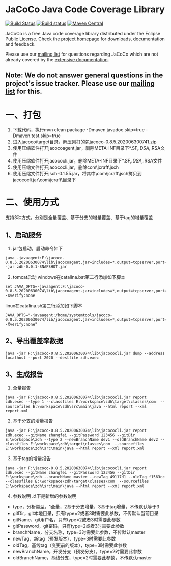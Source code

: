 JaCoCo Java Code Coverage Library
=================================

[![Build Status](https://travis-ci.org/jacoco/jacoco.svg?branch=master)](https://travis-ci.org/jacoco/jacoco)
[![Build status](https://ci.appveyor.com/api/projects/status/g28egytv4tb898d7/branch/master?svg=true)](https://ci.appveyor.com/project/JaCoCo/jacoco/branch/master)
[![Maven Central](https://img.shields.io/maven-central/v/org.jacoco/jacoco.svg)](http://search.maven.org/#search|ga|1|g%3Aorg.jacoco)

JaCoCo is a free Java code coverage library distributed under the Eclipse Public
License. Check the [project homepage](http://www.jacoco.org/jacoco)
for downloads, documentation and feedback.

Please use our [mailing list](https://groups.google.com/forum/?fromgroups=#!forum/jacoco)
for questions regarding JaCoCo which are not already covered by the
[extensive documentation](http://www.jacoco.org/jacoco/trunk/doc/).

Note: We do not answer general questions in the project's issue tracker. Please use our [mailing list](https://groups.google.com/forum/?fromgroups=#!forum/jacoco) for this.
-------------------------------------------------------------------------
# 一、打包
1. 下载代码，执行mvn clean package -Dmaven.javadoc.skip=true -Dmaven.test.skip=true
2. 进入jacoco\target目录，解压刚打的包jacoco-0.8.5.202006300741.zip
3. 使用压缩软件打开jacocoagent.jar，删除META-INF目录下*.SF,*.DSA,*.RSA文件
4. 使用压缩软件打开jacococli.jar，删除META-INF目录下*.SF,*.DSA,*.RSA文件
5. 使用压缩文件打开jacococli.jar，删除com\jcraft\jsch
6. 使用压缩文件打开jsch-0.1.55.jar，将其中\com\jcraft\jsch拷贝到jacococli.jar\com\jcraft\目录下
# 二、使用方式
支持3种方式，分别是全量覆盖、基于分支的增量覆盖、基于tag的增量覆盖
## 1、启动服务
1. jar包启动，启动命令如下
```
java -javaagent:F:\jacoco-0.8.5.20200630074\lib\jacocoagent.jar=includes=*,output=tcpserver,port=2020,address=localhost,append=true -jar zdh-0.0.1-SNAPSHOT.jar
```
2. tomcat启动
windows在catalina.bat第二行添加如下脚本
```
set JAVA_OPTS=-javaagent:F:\jacoco-0.8.5.20200630074\lib\jacocoagent.jar=includes=*,output=tcpserver,port=2020,address=localhost,append=true -Xverify:none
```
linux在catalina.sh第二行添加如下脚本
```
JAVA_OPTS="-javaagent:/home/systemtools/jacoco-0.8.5.20200630074/lib/jacocoagent.jar=includes=*,output=tcpserver,port=2020,address=localhost,append=true -Xverify:none"
```
## 2、导出覆盖率数据
```
java -jar F:\jacoco-0.8.5.20200630074\lib\jacococli.jar dump --address localhost --port 2020 --destfile zdh.exec
```
## 3、生成报告
1. 全量报告
```
java -jar F:\jacoco-0.8.5.20200630074\lib\jacococli.jar report zdh.exec --type 1 --classfiles E:\workspace\zdh\target\classes\com  --sourcefiles E:\workspace\zdh\src\main\java --html report --xml report.xml
```

2. 基于分支的增量报告
```
java -jar F:\jacoco-0.8.5.20200630074\lib\jacococli.jar report zdh.exec --gitName zhangfei --gitPassword 123456 --gitDir E:\workspace\zdh --type 2 --newBranchName dev1 --oldBranchName dev2 --classfiles E:\workspace\zdh\target\classes\com  --sourcefiles E:\workspace\zdh\src\main\java --html report --xml report.xml
```
3. 基于tag的增量报告
```
java -jar F:\jacoco-0.8.5.20200630074\lib\jacococli.jar report zdh.exec --gitName zhangfei --gitPassword 123456 --gitDir E:\workspace\zdh --branchName master --newTag 49117d1 --oldTag f1563cc --classfiles E:\workspace\zdh\target\classes\com  --sourcefiles E:\workspace\zdh\src\main\java --html report --xml report.xml
```

4. 参数说明
以下是新增的参数说明
- type，分析类型，1全量，2基于分支增量，3基于tag增量，不传默认等于3
- gitDir，git本地目录，只有type=2或者3时需要此参数，不传默认当前目录
- gitName，git用户名，只有type=2或者3时需要此参数
- gitPassword，git密码，只有type=2或者3时需要此参数
- branchName，分支名称，type=3时需要此参数，不传默认master
- newTag，新tag（预发版本），type=3时需要此参数
- oldTag，基线tag（变更前的版本），type=3时需要此参数
- newBranchName，开发分支（预发分支），type=2时需要此参数
- oldBranchName，基线分支，type=2时需要此参数，不传默认master